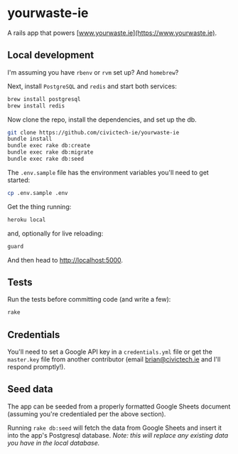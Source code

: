 # yourwaste-ie

A rails app that powers [www.yourwaste.ie](https://www.yourwaste.ie).

## Local development

I'm assuming you have `rbenv` or `rvm` set up? And `homebrew`?

Next, install `PostgreSQL` and `redis` and start both services:

```bash
brew install postgresql
brew install redis
```

Now clone the repo, install the dependencies, and set up the db.

```bash
git clone https://github.com/civictech-ie/yourwaste-ie
bundle install
bundle exec rake db:create
bundle exec rake db:migrate
bundle exec rake db:seed
```

The `.env.sample` file has the environment variables you'll need to get started:

```bash
cp .env.sample .env
```

Get the thing running:

```bash
heroku local
```

and, optionally for live reloading:

```bash
guard
```

And then head to [http://localhost:5000](http://localhost:5000).

## Tests

Run the tests before committing code (and write a few):

```bash
rake
```

## Credentials

You'll need to set a Google API key in a `credentials.yml` file or get the `master.key` file from another contributor (email brian@civictech.ie and I'll respond promptly!).

## Seed data

The app can be seeded from a properly formatted Google Sheets document (assuming you're credentialed per the above section).

Running `rake db:seed` will fetch the data from Google Sheets and insert it into the app's Postgresql database. _Note: this will replace any existing data you have in the local database._